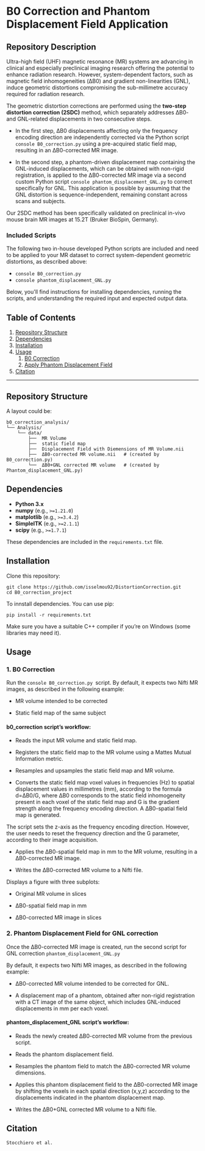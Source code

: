# B0 Correction and Phantom Displacement Field Application
## Repository Description

Ultra-high field (UHF) magnetic resonance (MR) systems are advancing in clinical and especially preclinical imaging research offering the potential to enhance radiation research. However, system-dependent factors, such as magnetic field inhomogeneities (ΔB0) and gradient non-linearities (GNL), induce geometric distortions compromising the sub-millimetre accuracy required for radiation research. 

The geometric distortion corrections are performed using the **two-step distortion correction (2SDC)** method, which separately addresses ΔB0- and GNL-related displacements in two consecutive steps.

- In the first step, ΔB0 displacements affecting only the frequency encoding direction  are independently corrected via the Python script ```console B0_correction.py``` using a pre-acquired static field map, resulting in an ΔB0-corrected MR image.

- In the second step, a phantom-driven displacement map containing the GNL-induced displacements, which can be obtained with non-rigid registration, is applied to the ΔB0-corrected MR image via a second custom Python script ```console phantom_displacement_GNL.py``` to correct specifically for GNL. This application is possible by assuming that the GNL distortion is sequence-independent, remaining constant across scans and subjects.

Our 2SDC method has been specifically validated on preclinical in-vivo mouse brain MR images at 15.2T (Bruker BioSpin, Germany).

### Included Scripts
The following two in-house developed Python scripts are included and need to be applied to your MR dataset to correct system-dependent geometric distortions, as described above: 
- ```console B0_correction.py ```
- ```console phantom_displacement_GNL.py ```

Below, you'll find instructions for installing dependencies, running the scripts, and understanding the required input and expected output data. 

## Table of Contents
1. [Repository Structure](#repository-structure)
2. [Dependencies](#dependencies)
3. [Installation](#installation)
4. [Usage](#usage)
   1. [B0 Correction](#1-b0-correction)
   2. [Apply Phantom Displacement Field](#2-phantom-displacement-field-for-gnl-correction)
5. [Citation](#citation)
---

## Repository Structure

A layout could be:

```console
b0_correction_analysis/
└── Analysis/
    └── data/
        ├──  MR Volume
        ├──  static field map
        ├──  Displacement Field with Diemensions of MR Volume.nii
        ├──  ΔB0-corrected MR volume.nii   # (created by B0_correction.py)
        └──  ΔB0+GNL corrected MR volume   # (created by Phantom_displacement_GNL.py)
```

## Dependencies
- **Python 3.x**  
- **numpy** (e.g., `>=1.21.0`)
- **matplotlib** (e.g., `>=3.4.2`)
- **SimpleITK** (e.g., `>=2.1.1`)
- **scipy** (e.g., `>=1.7.1`)

These dependencies are included in the `requirements.txt` file.

## Installation

Clone this repository:

```console
git clone https://github.com/isselmou92/DistortionCorrection.git
cd B0_correction_project
```
To innstall dependencies. You can use pip:

```console
pip install -r requirements.txt
```
Make sure you have a suitable C++ compiler if you’re on Windows (some libraries may need it).

## Usage
### 1. B0 Correction
Run the ```console B0_correction.py ```script. By default, it expects two Nifti MR images, as described in the following example: 
- MR volume intended to be corrected
  
- Static field map of the same subject 

#### b0_correction script’s workflow: 

- Reads the input MR volume and static field map.
  
- Registers the static field map to the MR volume using a Mattes Mutual Information metric. 

- Resamples and upsamples the static field map and MR volume. 

- Converts the static field map voxel values in frequencies (Hz) to spatial displacement values in millimetres (mm), according to the formula d=ΔB0/G, where ΔB0 corresponds to the static field inhomogeneity present in each voxel of the static field map and G is the gradient strength along the frequency encoding direction. A ΔB0-spatial field map is generated.


The script sets the z-axis as the frequency encoding direction. However, the user needs to reset the frequency direction and the G parameter, according to their image acquisition. 

- Applies the ΔB0-spatial field map in mm to the MR volume, resulting in a ΔB0-corrected MR image. 

- Writes the ΔB0-corrected MR volume to a Nifti file. 

Displays a figure with three subplots:

- Original MR volume in slices 

- ΔB0-spatial field map in mm 

- ΔB0-corrected MR image in slices

### 2. Phantom Displacement Field for GNL correction
Once the ΔB0-corrected MR image is created, run the second script for GNL correction ``` phantom_displacement_GNL.py ```

By default, it expects two Nifti MR images, as described in the following example: 
- ΔB0-corrected MR volume intended to be corrected for GNL.

- A displacement map of a phantom, obtained after non-rigid registration with a CT image of the same object, which includes GNL-induced displacements in mm per each voxel.

#### phantom_displacement_GNL script’s workflow: 


- Reads the newly created ΔB0-corrected MR volume from the previous script.

- Reads the phantom displacement field.
  
- Resamples the phantom field to match the ΔB0-corrected MR volume dimensions.

- Applies this phantom displacement field to the ΔB0-corrected MR image by shifting the voxels in each spatial direction (x,y,z) according to the displacements indicated in the phantom displacement map.

- Writes the ΔB0+GNL corrected MR volume to a Nifti file.
## Citation
```console
Stocchiero et al.
```
